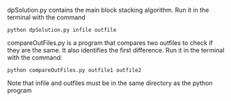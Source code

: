dpSolution.py contains the main block stacking algorithm. Run it in the terminal with the command
```buildoutcfg
python dpSolution.py infile outfile
```
compareOutFiles.py is a program that compares two outfiles to check if they are the same. It also identifies the first 
difference. Run it in the terminal with the command:
```buildoutcfg
python compareOutFiles.py outfile1 outfile2
```

Note that infile and outfiles must be in the same directory as the python program